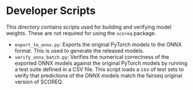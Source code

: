 # Developer Scripts

This directory contains scripts used for building and verifying model weights. These are not required for using the `scoreq` package.

- `export_to_onnx.py`: Exports the original PyTorch models to the ONNX format. This is used to generate the released models.
- `verify_onnx_batch.py`: Verifies the numerical correctness of the exported ONNX models against the original PyTorch models by running a test suite defined in a CSV file. This script loads a csv of test sets to verify that predictions of the ONNX models match the fairseq original version of SCOREQ.